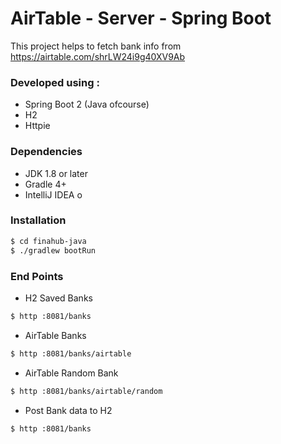 # AirTable - Server - Spring Boot

This project helps to fetch bank info from https://airtable.com/shrLW24i9g40XV9Ab

### Developed using :
  - Spring Boot 2 (Java ofcourse)
  - H2
  - Httpie


### Dependencies
 - JDK 1.8 or later
 - Gradle 4+
 - IntelliJ IDEA o

### Installation
```sh
$ cd finahub-java
$ ./gradlew bootRun
```
### End Points
- H2 Saved Banks 
```sh
$ http :8081/banks
```

- AirTable Banks
```sh
$ http :8081/banks/airtable
```

- AirTable Random Bank
```sh
$ http :8081/banks/airtable/random
```

- Post Bank data to H2
```sh
$ http :8081/banks
```



